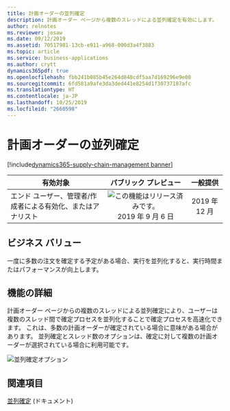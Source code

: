 ```yaml
---
title: 計画オーダーの並列確定
description: 計画オーダー ページから複数のスレッドによる並列確定を有効にします。
author: relnotes
ms.reviewer: josaw
ms.date: 09/12/2019
ms.assetid: 70517981-13cb-e911-a968-000d3a4f3883
ms.topic: article
ms.service: business-applications
ms.author: crytt
dynamics365pdf: true
ms.openlocfilehash: fbb241b085b45e264d848cdf5aa7d169296e9e00
ms.sourcegitcommit: 6fd581a9afe3da3ded441e8254d1f30737187afc
ms.translationtype: HT
ms.contentlocale: ja-JP
ms.lasthandoff: 10/25/2019
ms.locfileid: "2660598"
---
```

# <a name="parallelized-firming-of-planned-orders"></a>計画オーダーの並列確定
[!include[dynamics365-supply-chain-management banner](../includes/dynamics365-supply-chain-management.md)]

| 有効対象    |  パブリック プレビュー | 一般提供 | 
| ---------- | :----------: |:----------: |
|エンド ユーザー、管理者/作成者による有効化、またはアナリスト|![この機能はリリース済みです。](/dynamics365-release-plan/media/green-checkmark.png "この機能はリリース済みです。") 2019 年 9 月 6 日| 2019 年 12 月|


## <a name="business-value"></a>ビジネス バリュー
<!-- bv start -->
一度に多数の注文を確定する予定がある場合、実行を並列化すると、実行時間またはパフォーマンスが向上します。
<!-- bv end -->



## <a name="feature-details"></a>機能の詳細
<!--feature detail start -->
計画オーダー ページからの複数のスレッドによる並列確定により、ユーザーは複数のスレッド間で確定プロセスを並列化することで確定プロセスを高速化できます。 これは、多数の計画オーダーが確定されている場合に意味がある場合があります。 並列確定とスレッド数のオプションは、確定に対して複数の計画オーダーが選択されている場合に利用可能です。 
<!--feature detail end -->

![並列確定オプション](media/pf.png "並列確定オプション")
<!-- Picture 1 -->









## <a name="see-also"></a>関連項目

[並列確定](https://docs.microsoft.com/dynamics365/unified-operations/supply-chain/master-planning/maintain-planned-orders#parallelize-firming) (ドキュメント)
